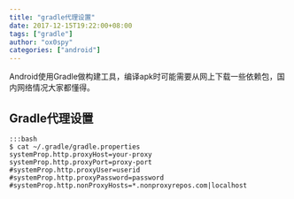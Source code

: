 ```yaml
---
title: "gradle代理设置"
date: 2017-12-15T19:22:00+08:00
tags: ["gradle"]
author: "ox0spy"
categories: ["android"]
---
```


Android使用Gradle做构建工具，编译apk时可能需要从网上下载一些依赖包，国内网络情况大家都懂得。

## Gradle代理设置

    :::bash
    $ cat ~/.gradle/gradle.properties
    systemProp.http.proxyHost=your-proxy
    systemProp.http.proxyPort=proxy-port
    #systemProp.http.proxyUser=userid
    #systemProp.http.proxyPassword=password
    #systemProp.http.nonProxyHosts=*.nonproxyrepos.com|localhost